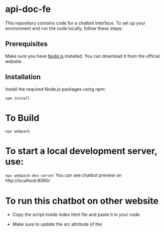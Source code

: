 # api-doc-fe
This repository contains code for a chatbot interface. To set up your environment and run the code locally, follow these steps:

## Prerequisites

Make sure you have [Node.js](https://nodejs.org/) installed. You can download it from the official website.

## Installation

Install the required Node.js packages using npm:

```npm install```

# To Build
```npx webpack```

# To start a local development server, use:
```npx webpack-dev-server```
You can see chatbot preview on http://localhost:8080/

# To run this chatbot on other website
- Copy the script inside index.html file and paste it in your code

- Make sure to update the src attribute of the <script> tag to point to the correct location of your bundled bundle.js file if it's hosted on a different server.

## `DocAiAssist` Constructor

The `DocAiAssist` class is the core component of this chatbot implementation. It is used to create and initialize an instance of the chatbot within your web application. Below, you'll find information about the constructor parameters and how to use it.

### Constructor Parameters

- `docElement` (HTMLElement): The HTML element where the chatbot interface will be embedded. You should provide the HTML element where you want the chatbot to appear on your web page.

- `params` (Object, optional): An optional parameter object that allows you to customize the chatbot's behavior. It can include configuration options such as the chatbot's model type.

### Example Usage

```javascript
// Import the DocAiAssist class
import DocAiAssist from './DocAiAssist';

// Specify the HTML element where you want the chatbot to appear
const chatbotContainer = document.getElementById('chatbot-container');

// Optional configuration parameters (you can omit this if not needed)
const chatbotParams = {
    model_type: "GPT4All"
};

// Create an instance of the DocAiAssist chatbot in index.html
const chatbot = new DocAiAssist(chatbotContainer, chatbotParams);
